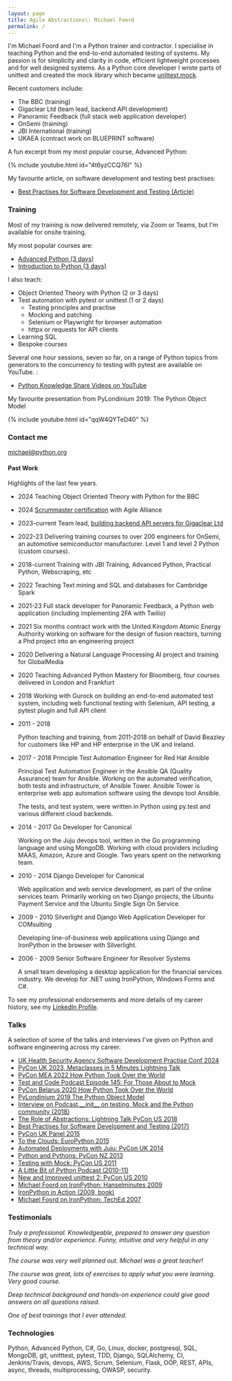 ```yaml
---
layout: page
title: Agile Abstractions\: Michael Foord
permalink: /
---
```


I'm Michael Foord and I'm a Python trainer and contractor. I specialise in
teaching Python and the end-to-end automated testing of systems. My passion is for simplicity and clarity in code, efficient lightweight processes and for well designed systems. As a Python core developer I wrote parts of unittest and created the mock library which became [unittest.mock](https://docs.python.org/3/library/unittest.mock.html).

Recent customers include:

* The BBC (training)
* Gigaclear Ltd (team lead, backend API development)
* Panoramic Feedback (full stack web application developer)
* OnSemi (training)
* JBI International (training)
* UKAEA (contract work on BLUEPRINT software)

A fun excerpt from my most popular course, Advanced Python:

{% include youtube.html id="4t6yzCCQ76I" %}

My favourite article, on software development and testing best practises:

* [Best Practises for Software Development and Testing (Article)](https://opensource.com/article/17/5/30-best-practices-software-development-and-testing)

### Training

Most of my training is now delivered remotely, via Zoom or Teams, but I'm available for onsite training.

My most popular courses are:

* [Advanced Python (3 days)](/advanced)
* [Introduction to Python (3 days)](/practical-python)

I also teach:

* Object Oriented Theory with Python (2 or 3 days)
* Test automation with pytest or unittest (1 or 2 days)
  * Testing principles and practise
  * Mocking and patching
  * Selenium or Playwright for browser automation
  * httpx or requests for API clients
* Learning SQL
* Bespoke courses


Several one hour sessions, seven so far, on a range of Python topics from generators to the concurrency to testing with pytest are available on YouTube. :

* [Python Knowledge Share Videos on YouTube](/python-knowledge-share-videos/)


My favourite presentation from PyLondinium 2019: The Python Object Model

{% include youtube.html id="qqW4QYTeD40" %}

### Contact me

[michael@python.org](mailto:michael@python.org)


#### Past Work

Highlights of the last few years.

* 2024 Teaching Object Oriented Theory with Python for the BBC
* 2024 [Scrummaster certification](/scrummaster/) with Agile Alliance
* 2023-current Team lead, [building backend API servers for Gigaclear Ltd](/gigaclear-ots/)
* 2022-23 Delivering training courses to over 200 engineers for OnSemi, an automotive semiconductor manufacturer. Level 1 and level 2 Python (custom courses).
* 2018-current Training with JBI Training, Advanced Python, Practical Python, Webscraping, etc
* 2022 Teaching Text mining and SQL and databases for Cambridge Spark
* 2021-23 Full stack developer for Panoramic Feedback, a Python web application (including implementing 2FA with Twilio)
* 2021 Six months contract work with the United Kingdom Atomic Energy Authority working on software for the design of fusion reactors, turning a Phd project into an engineering project
* 2020 Delivering a Natural Language Processing AI project and training for GlobalMedia
* 2020 Teaching Advanced Python Mastery for Bloomberg, four courses delivered in London and Frankfurt
* 2018 Working with Gurock on building an end-to-end automated test system, including
  web functional testing with Selenium, API testing, a pytest plugin and full API client
* 2011 - 2018

  Python teaching and training, from 2011-2018 on behalf of David Beazley for customers like
  HP and HP enterprise in the UK and Ireland.

* 2017 - 2018 Principle Test Automation Engineer for Red Hat Ansible

  Principal Test Automation Engineer in the Ansible QA (Quality Assurance) team for Ansible. Working on the automated verification, both tests and infrastructure, of Ansible Tower. Ansible Tower is enterprise web app automation software using the devops tool Ansible.

  The tests, and test system, were written in Python using py.test and various different cloud backends.

* 2014 - 2017 Go Developer for Canonical

  Working on the Juju devops tool, written in the Go programming language and using MongoDB. Working with cloud providers including MAAS, Amazon, Azure and Google. Two years spent on the networking team.

* 2010 - 2014 Django Developer for Canonical

  Web application and web service development, as part of the online services team. Primarily working on two Django projects, the Ubuntu Payment Service and the Ubuntu Single Sign On Service.

* 2009 - 2010 Silverlight and Django Web Application Developer for COMsulting

  Developing line-of-business web applications using Django and IronPython in the browser with Silverlight.

* 2006 - 2009 Senior Software Engineer for Resolver Systems

  A small team developing a desktop application for the financial services industry. We develop for .NET using IronPython, Windows Forms and C#.

To see my professional endorsements and more details of my career history, see my [LinkedIn Profile](https://www.linkedin.com/in/michaelfoord/).

### Talks

A selection of some of the talks and interviews I've given on Python and software engineering across my career.

* [UK Health Security Agency Software Development Practise Conf 2024](https://github.com/voidspace/talks/blob/main/healthsecurityagency/ukhsa.pdf)
* [PyCon UK 2023, Metaclasses in 5 Minutes Lightning Talk](https://www.youtube.com/watch?v=O2ApDUsPDSc&t=2656s)
* [PyCon MEA 2022 How Python Took Over the World](https://www.youtube.com/watch?v=gv8VA1KugWk&ab_channel=GlobalDevSlam)
* [Test and Code Podcast Episode 145: For Those About to Mock](https://testandcode.com/145)
* [PyCon Belarus 2020 How Python Took Over the World](https://www.youtube.com/watch?v=EFJzsKvi8lU&t=17s&ab_channel=SPACE)
* [PyLondinium 2019 The Python Object Model](https://www.youtube.com/watch?v=qqW4QYTeD40&ab_channel=PyLondinium)
* [Interview on Podcast.\_\_init__ on testing, Mock and the Python community (2018)](https://www.podcastinit.com/michael-foord-on-testing-mock-tdd-and-the-python-community-episode-171/)
* [The Role of Abstractions: Lightning Talk PyCon US 2018](https://youtu.be/c-I0md_3fbQ?t=275)
* [Best Practises for Software Development and Testing (2017)](https://opensource.com/article/17/5/30-best-practices-software-development-and-testing)
* [PyCon UK Panel 2015](https://eventil.com/presentations/L1see4-michael-foord-the-pycon-uk-panel)
* [To the Clouds: EuroPython 2015](https://pyvideo.org/europython-2015/to-the-clouds-why-you-should-deploy-to-the-cloud-even-if-you-dont-want-to.html)
* [Automated Deployments with Juju: PyCon UK 2014](https://pyvideo.org/pycon-uk-2014/repeatable-automated-deployments-with-juju.html)
* [Python and Pythons: PyCon NZ 2013](https://www.youtube.com/watch?v=IWB_pQacuw4)
* [Testing with Mock: PyCon US 2011](https://pyvideo.org/pycon-us-2011/pycon-2011--testing-with-mock.html)
* [A Little Bit of Python Podcast (2010-11)](https://hackerpublicradio.org/series/0038.html)
* [New and Improved unittest 2: PyCon US 2010](https://pyvideo.org/pycon-us-2010/pycon-2010--new--and--improved--coming-changes-to.html)
* [Michael Foord on IronPython: Hanselminutes 2009](https://player.fm/series/hanselminutes-fresh-talk-and-tech-for-developers/ironpython-with-michael-foord)
* [IronPython in Action (2009, book)](https://www.manning.com/books/ironpython-in-action)
* [Michael Foord on IronPython: TechEd 2007](https://www.youtube.com/watch?v=aSYT52Q8Mf4)

### Testimonials

*Truly a professional. Knowledgeable, prepared to answer any question from theory and/or experience. Funny, intuitive and very helpful in any technical way.*

*The course was very well planned out. Michael was a great teacher!*

*The course was great, lots of exercises to apply what you were learning. Very good course.*

*Deep technical background and hands-on experience could give good answers on all questions raised.*

*One of best trainings that I ever attended.*

### Technologies

Python, Advanced Python, C#, Go, Linux, docker, postgresql, SQL, MongoDB, git, unitttest, pytest, TDD,
Django, SQLAlchemy, CI, Jenkins/Travis, devops, AWS, Scrum, Selenium, Flask, OOP, REST, APIs, async, threads, multiprocessing, OWASP, security.
